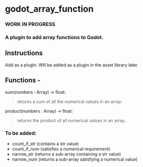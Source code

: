 # godot_array_function

### WORK IN PROGRESS

### A plugin to add array functions to Godot.

## Instructions
Add as a plugin. Will be added as a plugin in the asset library later.


## Functions - 

sum(numbers : Array) -> float:

> returns a sum of all the numerical values in an array.


product(numbers : Array) -> float:

> returns the product of all numerical values in an array.


### To be added:
- count_if_str (contains a str value) 
- count_if_num (satisfies a numerical requirement)
- narrow_str (returns a sub-array containing a str value)
- narrow_num (returns a sub-array satisfying a numerical value)
  
